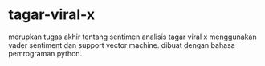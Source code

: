 # tagar-viral-x
merupkan tugas akhir tentang sentimen analisis tagar viral x menggunakan vader sentiment dan support vector machine.
dibuat dengan bahasa pemrograman python.
